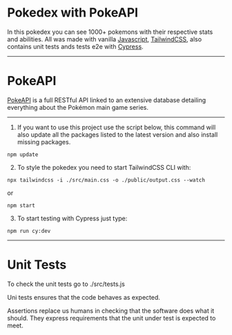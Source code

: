 # Pokedex with PokeAPI
 In this pokedex you can see 1000+ pokemons with their respective stats and abilities. All was made with vanilla [Javascript](https://www.javascript.com/), [TailwindCSS](https://tailwindcss.com/), also contains unit tests ands tests e2e with [Cypress](https://www.cypress.io/).
 
 ---
 # PokeAPI
 [PokeAPI](https://pokeapi.co/) is a full RESTful API linked to an extensive database detailing everything about the Pokémon main game series.
 
 ---
 1. If you want to use this project use the script below,  this command will also update all the packages listed to the latest version and also install missing packages.
 ```
 npm update
 ```
     
2. To style the pokedex you need to start TailwindCSS CLI with:
```
npx tailwindcss -i ./src/main.css -o ./public/output.css --watch
```

or 
```
npm start
```
3. To start testing with Cypress just type: 
```
npm run cy:dev
```
---
# Unit Tests
To check the unit tests go to ./src/tests.js

Uni tests ensures that the code behaves as expected.

Assertions replace us humans in checking that the software does what it should. They express requirements that the unit under test is expected to meet.
